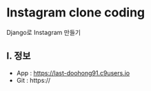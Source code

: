 # Instagram clone coding
Django로 Instagram 만들기

## I. 정보
- App : https://last-doohong91.c9users.io
- Git : https://